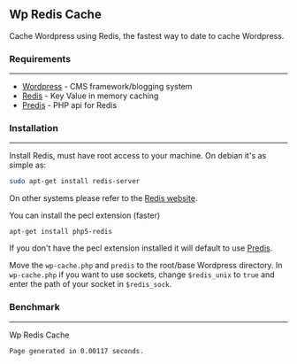 ## Wp Redis Cache

Cache Wordpress using Redis, the fastest way to date to cache Wordpress.

### Requirements
------
* [Wordpress](http://wordpress.org) - CMS framework/blogging system
* [Redis](http://redis.io/) - Key Value in memory caching
* [Predis](https://github.com/nrk/predis) - PHP api for Redis

### Installation 
------
Install Redis, must have root access to your machine. On debian it's as simple as:
```bash
sudo apt-get install redis-server
```
On other systems please refer to the [Redis website](http://redis.io/).

You can install the pecl extension (faster)
```
apt-get install php5-redis
```
If you don't have the pecl extension installed it will default to use [Predis](https://github.com/nrk/predis).

Move the `wp-cache.php` and `predis` to the root/base Wordpress directory. In `wp-cache.php` if you want to use sockets, change `$redis_unix` to `true` and enter the path of your socket in `$redis_sock`.

### Benchmark
------
Wp Redis Cache
```
Page generated in 0.00117 seconds.
```
